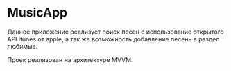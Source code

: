 # MusicApp
Данное приложение реализует поиск песен с использование открытого API itunes от apple, а так же возможность добавление песень в раздел любимые.

Проек реализован на архитектуре MVVM.

